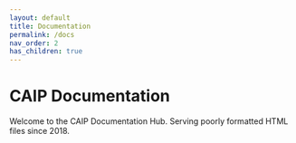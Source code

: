```yaml
---
layout: default
title: Documentation
permalink: /docs
nav_order: 2
has_children: true
---
```

# CAIP Documentation
Welcome to the CAIP Documentation Hub. Serving poorly formatted HTML files since 2018.